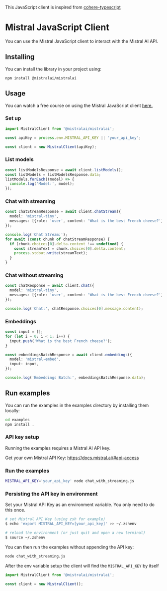 This JavaScript client is inspired from [cohere-typescript](https://github.com/cohere-ai/cohere-typescript)

# Mistral JavaScript Client

You can use the Mistral JavaScript client to interact with the Mistral AI API.

## Installing

You can install the library in your project using:

`npm install @mistralai/mistralai`

## Usage

You can watch a free course on using the Mistral JavaScript client [here.](https://scrimba.com/links/mistral)

### Set up

```typescript
import MistralClient from '@mistralai/mistralai';

const apiKey = process.env.MISTRAL_API_KEY || 'your_api_key';

const client = new MistralClient(apiKey);
```

### List models

```typescript
const listModelsResponse = await client.listModels();
const listModels = listModelsResponse.data;
listModels.forEach((model) => {
  console.log('Model:', model);
});
```

### Chat with streaming

```typescript
const chatStreamResponse = await client.chatStream({
  model: 'mistral-tiny',
  messages: [{role: 'user', content: 'What is the best French cheese?'}],
});

console.log('Chat Stream:');
for await (const chunk of chatStreamResponse) {
  if (chunk.choices[0].delta.content !== undefined) {
    const streamText = chunk.choices[0].delta.content;
    process.stdout.write(streamText);
  }
}
```

### Chat without streaming

```typescript
const chatResponse = await client.chat({
  model: 'mistral-tiny',
  messages: [{role: 'user', content: 'What is the best French cheese?'}],
});

console.log('Chat:', chatResponse.choices[0].message.content);
```

### Embeddings

```typescript
const input = [];
for (let i = 0; i < 1; i++) {
  input.push('What is the best French cheese?');
}

const embeddingsBatchResponse = await client.embeddings({
  model: 'mistral-embed',
  input: input,
});

console.log('Embeddings Batch:', embeddingsBatchResponse.data);
```

## Run examples

You can run the examples in the examples directory by installing them locally:

```bash
cd examples
npm install .
```

### API key setup

Running the examples requires a Mistral AI API key.

Get your own Mistral API Key: <https://docs.mistral.ai/#api-access>

### Run the examples

```bash
MISTRAL_API_KEY='your_api_key' node chat_with_streaming.js
```

### Persisting the API key in environment

Set your Mistral API Key as an environment variable. You only need to do this once.

```bash
# set Mistral API Key (using zsh for example)
$ echo 'export MISTRAL_API_KEY=[your_api_key]' >> ~/.zshenv

# reload the environment (or just quit and open a new terminal)
$ source ~/.zshenv
```

You can then run the examples without appending the API key:

```bash
node chat_with_streaming.js
```
After the env variable setup the client will find the `MISTRAL_API_KEY` by itself

```typescript
import MistralClient from '@mistralai/mistralai';

const client = new MistralClient();
```
